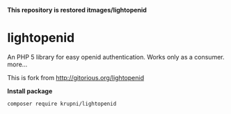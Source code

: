 **This repository is restored itmages/lightopenid**

lightopenid
===========

An PHP 5 library for easy openid authentication. Works only as a consumer. more…

This is fork from http://gitorious.org/lightopenid

**Install package**

`composer require krupni/lightopenid`